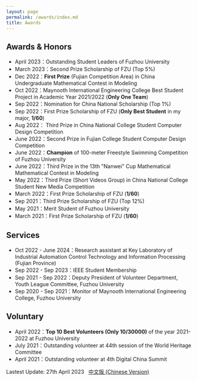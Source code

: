 ```yaml
---
layout: page
permalink: /awards/index.md
title: Awards
---
```


## Awards & Honors

- April 2023：Outstanding Student Leaders of Fuzhou University
- March 2023：Second Prize Scholarship of FZU (Top 5%)
- Dec 2022：**First Prize** (Fujian Competition Area) in China Undergraduate Mathematical Contest in Modeling
- Oct 2022：Maynooth International Engineering College Best Student Project in Academic Year 2021/2022 (**Only One Team**)
- Sep 2022：Nomination for China National Scholarship (Top 1%)
- Sep 2022：First Prize Scholarship of FZU (**Only Best Student** in my major, **1/60**)
- Aug 2022： Third Prize in China National College Student Computer Design Competition
- June 2022：Second Prize in Fujian College Student Computer Design Competition
- June 2022：**Champion** of 100-meter Freestyle Swimming Competition of Fuzhou University
- June 2022：Third Prize in the 13th "Nanwei" Cup Mathematical Mathematical Contest in Modeling
- May 2022：Third Prize (Short Videos Group) in China National College Student New Media Competition
- March 2022：First Prize Scholarship of FZU (**1/60**)
- Sep 2021：Third Prize Scholarship of FZU (Top 12%)
- May 2021：Merit Student of Fuzhou University
- March 2021：First Prize Scholarship of FZU (**1/60**)



## Services

- Oct 2022 - June 2024：Research assistant at Key Laboratory of Industrial Automation Control Technology and Information Processing (Fujian Province)
- Sep 2022 - Sep 2023：IEEE Student Membership
- Sep 2021 - Sep 2022：Deputy President of Volunteer Department, Youth League Committee, Fuzhou University
- Sep 2020 - Sep 2021：Monitor of Maynooth International Engineering College, Fuzhou University



## Voluntary

- April 2022：**Top 10 Best Volunteers (Only 10/30000)** of the year 2021-2022 at Fuzhou University
- July 2021：Outstanding volunteer at 44th session of the World Heritage Committee
- April 2021：Outstanding volunteer at 4th Digital China Summit



Lastest Update: 27th April 2023 &nbsp; [中文版 (Chinese Version)](https://caihanlin.com/awards-zh/)
